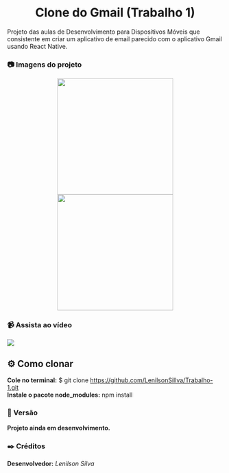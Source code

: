 <h1 align="center">Clone do Gmail (Trabalho 1)</h1>

Projeto das aulas de Desenvolvimento para Dispositivos Móveis que consistente em criar um aplicativo de email parecido com o aplicativo Gmail usando React Native.

### 📷 Imagens do projeto

<p align="center">
<img src="https://user-images.githubusercontent.com/79605996/146563122-53aaa2ff-369e-4e09-94a3-0a8ac53b9ccb.png" width="270">    <img src="https://user-images.githubusercontent.com/79605996/146563151-3896e0cb-080f-41e7-8575-4c9843f1fee6.png" width="270">
  </p>

### 📹 Assista ao vídeo

[<img src="https://user-images.githubusercontent.com/79605996/146563122-53aaa2ff-369e-4e09-94a3-0a8ac53b9ccb.png"/>](https://user-images.githubusercontent.com/79605996/146566096-dbe5d470-e848-4a8b-be61-2c5febc3bd12.mp4)

## ⚙️ Como clonar

**Cole no terminal:** $ git clone https://github.com/LenilsonSillva/Trabalho-1.git <br/>
**Instale o pacote node_modules:** npm install

### 📌 Versão

**Projeto ainda em desenvolvimento.**

### ✒️ Créditos

**Desenvolvedor:** *Lenilson Silva*
